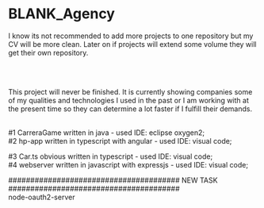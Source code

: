 # BLANK_Agency

I know its not recommended to add more projects to one repository but my CV will be more clean. Later on if projects will extend some volume they will get their own repository.

</br></br>


This project will never be finished.
It is currently showing companies some of my qualities and technologies I used in the past or I am working with at the present time so they can determine a lot faster if I fulfill their demands.

</br>
#1 CarreraGame written in java - used IDE: eclipse oxygen2;
</br>
#2 hp-app written in typescript with angular - used IDE: visual code;

#3 Car.ts obvious written in typescript - used IDE: visual code;</br>
#4 webserver written in javascript with expressjs - used IDE: visual code;





####################################### NEW TASK #######################################</br>
                                   node-oauth2-server